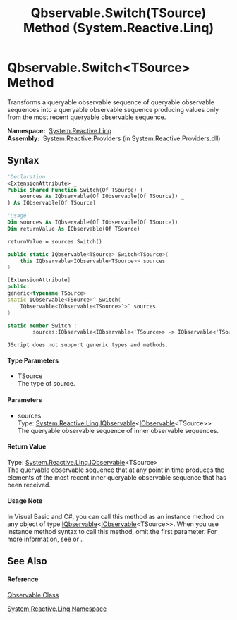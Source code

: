 ﻿---
title: Qbservable.Switch(TSource) Method  (System.Reactive.Linq)
TOCTitle: Switch(TSource) Method
ms:assetid: M:System.Reactive.Linq.Qbservable.Switch``1(System.Reactive.Linq.IQbservable{System.IObservable{``0}})
ms:mtpsurl: https://msdn.microsoft.com/en-us/library/Hh229891(v=VS.103)
ms:contentKeyID: 36069562
ms.date: 06/28/2011
mtps_version: v=VS.103
f1_keywords:
- System.Reactive.Linq.Qbservable.Switch``1
dev_langs:
- CSharp
- JScript
- VB
- FSharp
- c++
---

# Qbservable.Switch\<TSource\> Method

Transforms a queryable observable sequence of queryable observable sequences into a queryable observable sequence producing values only from the most recent queryable observable sequence.

**Namespace:**  [System.Reactive.Linq](hh211929\(v=vs.103\).md)  
**Assembly:**  System.Reactive.Providers (in System.Reactive.Providers.dll)

## Syntax

``` vb
'Declaration
<ExtensionAttribute> _
Public Shared Function Switch(Of TSource) ( _
    sources As IQbservable(Of IObservable(Of TSource)) _
) As IQbservable(Of TSource)
```

``` vb
'Usage
Dim sources As IQbservable(Of IObservable(Of TSource))
Dim returnValue As IQbservable(Of TSource)

returnValue = sources.Switch()
```

``` csharp
public static IQbservable<TSource> Switch<TSource>(
    this IQbservable<IObservable<TSource>> sources
)
```

``` c++
[ExtensionAttribute]
public:
generic<typename TSource>
static IQbservable<TSource>^ Switch(
    IQbservable<IObservable<TSource>^>^ sources
)
```

``` fsharp
static member Switch : 
        sources:IQbservable<IObservable<'TSource>> -> IQbservable<'TSource> 
```

``` jscript
JScript does not support generic types and methods.
```

#### Type Parameters

  - TSource  
    The type of source.

#### Parameters

  - sources  
    Type: [System.Reactive.Linq.IQbservable](hh229328\(v=vs.103\).md)\<[IObservable](https://msdn.microsoft.com/en-us/library/Dd990377)\<TSource\>\>  
    The queryable observable sequence of inner observable sequences.  

#### Return Value

Type: [System.Reactive.Linq.IQbservable](hh229328\(v=vs.103\).md)\<TSource\>  
The queryable observable sequence that at any point in time produces the elements of the most recent inner queryable observable sequence that has been received.  

#### Usage Note

In Visual Basic and C\#, you can call this method as an instance method on any object of type [IQbservable](hh229328\(v=vs.103\).md)\<[IObservable](https://msdn.microsoft.com/en-us/library/Dd990377)\<TSource\>\>. When you use instance method syntax to call this method, omit the first parameter. For more information, see [](https://msdn.microsoft.com/en-us/library/Bb384936) or [](https://msdn.microsoft.com/en-us/library/Bb383977).

## See Also

#### Reference

[Qbservable Class](hh211693\(v=vs.103\).md)

[System.Reactive.Linq Namespace](hh211929\(v=vs.103\).md)

